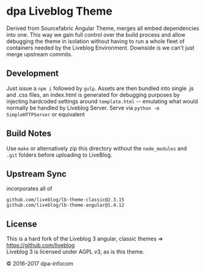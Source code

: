 # dpa Liveblog Theme
Derived from Sourcefabric Angular Theme, merges all embed dependencies
into one. This way we gain full control over the build process and
allow debugging the theme in isolation without having
to run a whole fleet of containers needed by the Liveblog Environment.
Downside is we can't just merge upstream commits.

## Development
Just issue a `npm i` followed by `gulp`.
Assets are then bundled into single .js and .css files, an index.html is generated
for debugging purposes by injecting hardcoded settings around `template.html` -- emulating
what would normally be handled by Liveblog Server.
Serve via `python -m SimpleHTTPServer` or equivalent

## Build Notes
Use `make` or alternatively zip this directory without the `node_modules`
and `.git` folders before uploading to LiveBlog.

## Upstream Sync
incorporates all of  
```
github.com/liveblog/lb-theme-classic@2.3.15
github.com/liveblog/lb-theme-angular@1.4.12
```

## License
This is a hard fork of the Liveblog 3 angular, classic themes => https://github.com/liveblog   
Liveblog 3 is licensed under AGPL v3, as is this theme.
   
© 2016-2017 dpa-infocom

